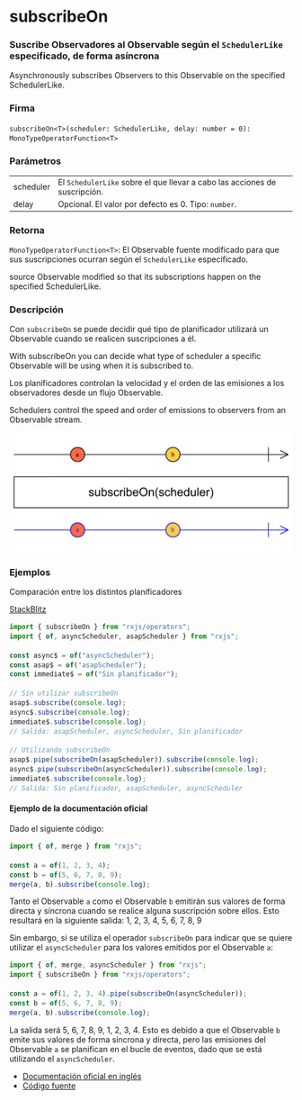 # subscribeOn

### Suscribe Observadores al Observable según el <code>SchedulerLike</code> especificado, de forma asíncrona

Asynchronously subscribes Observers to this Observable on the specified SchedulerLike.

### Firma

`subscribeOn<T>(scheduler: SchedulerLike, delay: number = 0): MonoTypeOperatorFunction<T>`

### Parámetros

<table>
<tr><td>scheduler</td><td>El <code>SchedulerLike</code> sobre el que llevar a cabo las acciones de suscripción.</td></tr>
<tr><td>delay</td><td>Opcional. El valor por defecto es 0.
Tipo: <code>number</code>.</td></tr>
</table>

### Retorna

`MonoTypeOperatorFunction<T>`: El Observable fuente modificado para que sus suscripciones ocurran según el `SchedulerLike` especificado.

source Observable modified so that its subscriptions happen on the specified SchedulerLike.

### Descripción

Con `subscribeOn` se puede decidir qué tipo de planificador utilizará un Observable cuando se realicen suscripciones a él.

With subscribeOn you can decide what type of scheduler a specific Observable will be using when it is subscribed to.

Los planificadores controlan la velocidad y el orden de las emisiones a los observadores desde un flujo Observable.

Schedulers control the speed and order of emissions to observers from an Observable stream.

<img src="assets/images/marble-diagrams/utility/subscribeOn.png" alt="Diagrama de canicas del operador subscribeOn">

### Ejemplos

Comparación entre los distintos planificadores

[StackBlitz](https://stackblitz.com/edit/rxjs-subscribeon-1?file=index.ts)

```javascript
import { subscribeOn } from "rxjs/operators";
import { of, asyncScheduler, asapScheduler } from "rxjs";

const async$ = of("asyncScheduler");
const asap$ = of("asapScheduler");
const immediate$ = of("Sin planificador");

// Sin utilizar subscribeOn
asap$.subscribe(console.log);
async$.subscribe(console.log);
immediate$.subscribe(console.log);
// Salida: asapScheduler, asyncScheduler, Sin planificador

// Utilizando subscribeOn
asap$.pipe(subscribeOn(asapScheduler)).subscribe(console.log);
async$.pipe(subscribeOn(asyncScheduler)).subscribe(console.log);
immediate$.subscribe(console.log);
// Salida: Sin planificador, asapScheduler, asyncScheduler
```

#### Ejemplo de la documentación oficial

Dado el siguiente código:

```javascript
import { of, merge } from "rxjs";

const a = of(1, 2, 3, 4);
const b = of(5, 6, 7, 8, 9);
merge(a, b).subscribe(console.log);
```

Tanto el Observable `a` como el Observable `b` emitirán sus valores de forma directa y síncrona cuando se realice alguna suscripción sobre ellos. Esto resultará en la siguiente salida: 1, 2, 3, 4, 5, 6, 7, 8, 9

Sin embargo, si se utiliza el operador `subscribeOn` para indicar que se quiere utilizar el `asyncScheduler` para los valores emitidos por el Observable `a`:

```javascript
import { of, merge, asyncScheduler } from "rxjs";
import { subscribeOn } from "rxjs/operators";

const a = of(1, 2, 3, 4).pipe(subscribeOn(asyncScheduler));
const b = of(5, 6, 7, 8, 9);
merge(a, b).subscribe(console.log);
```

La salida será 5, 6, 7, 8, 9, 1, 2, 3, 4. Esto es debido a que el Observable `b` emite sus valores de forma síncrona y directa, pero las emisiones del Observable `a` se planifican en el bucle de eventos, dado que se está utilizando el `asyncScheduler`.

- [Documentación oficial en inglés](https://rxjs-dev.firebaseapp.com/api/operators/subscribeOn)
- [Código fuente](https://github.com/ReactiveX/rxjs/blob/master/src/internal/operators/observeOn.ts)
